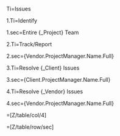 Ti=Issues
	
1.Ti=Identify

1.sec=Entire {_Project} Team

2.Ti=Track/Report

2.sec={Vendor.ProjectManager.Name.Full}

3.Ti=Resolve {_Client} Issues

3.sec={Client.ProjectManager.Name.Full}

4.Ti=Resolve {_Vendor} Issues

4.sec={Vendor.ProjectManager.Name.Full}

=[Z/table/col/4]

=[Z/table/row/sec]
